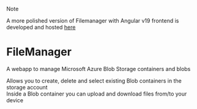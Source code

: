 > [!NOTE]
> A more polished version of Filemanager with Angular v19 frontend is developed and hosted [here](https://github.com/andmikael/FileManagerV2)

# FileManager

A webapp to manage Microsoft Azure Blob Storage containers and blobs

Allows you to create, delete and select existing Blob containers in the storage account<br>
Inside a Blob container you can upload and download files from/to your device
